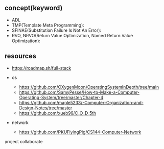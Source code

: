 ## concept(keyword)
* ADL
* TMP(Template Meta Programming):
* SFINAE(Substitution Failure Is Not An Error):
* RVO, NRVO(Return Value Optimization, Named Return Value Optimization):

## resources
* https://roadmap.sh/full-stack
*  os
   * https://github.com/OXygenMoon/OperatingSystemInDepth/tree/main
   * https://github.com/SamyPesse/How-to-Make-a-Computer-Operating-System/tree/master/Chapter-4
   * https://github.com/maple5233/-Computer-Organization-and-Design-Notes/tree/master
   * https://github.com/xueb96/C_O_D_5th

* network
   * https://github.com/PKUFlyingPig/CS144-Computer-Network

project collaborate
